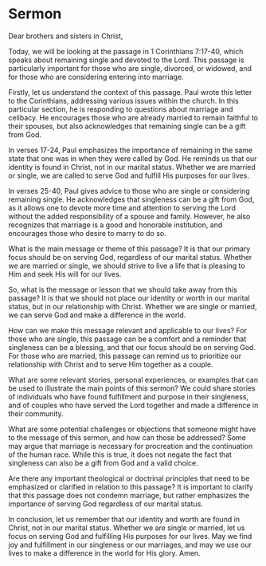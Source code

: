 # Sermon

Dear brothers and sisters in Christ,

Today, we will be looking at the passage in 1 Corinthians 7:17-40, which speaks about remaining single and devoted to the Lord. This passage is particularly important for those who are single, divorced, or widowed, and for those who are considering entering into marriage.

Firstly, let us understand the context of this passage. Paul wrote this letter to the Corinthians, addressing various issues within the church. In this particular section, he is responding to questions about marriage and celibacy. He encourages those who are already married to remain faithful to their spouses, but also acknowledges that remaining single can be a gift from God.

In verses 17-24, Paul emphasizes the importance of remaining in the same state that one was in when they were called by God. He reminds us that our identity is found in Christ, not in our marital status. Whether we are married or single, we are called to serve God and fulfill His purposes for our lives.

In verses 25-40, Paul gives advice to those who are single or considering remaining single. He acknowledges that singleness can be a gift from God, as it allows one to devote more time and attention to serving the Lord without the added responsibility of a spouse and family. However, he also recognizes that marriage is a good and honorable institution, and encourages those who desire to marry to do so.

What is the main message or theme of this passage? It is that our primary focus should be on serving God, regardless of our marital status. Whether we are married or single, we should strive to live a life that is pleasing to Him and seek His will for our lives.

So, what is the message or lesson that we should take away from this passage? It is that we should not place our identity or worth in our marital status, but in our relationship with Christ. Whether we are single or married, we can serve God and make a difference in the world.

How can we make this message relevant and applicable to our lives? For those who are single, this passage can be a comfort and a reminder that singleness can be a blessing, and that our focus should be on serving God. For those who are married, this passage can remind us to prioritize our relationship with Christ and to serve Him together as a couple.

What are some relevant stories, personal experiences, or examples that can be used to illustrate the main points of this sermon? We could share stories of individuals who have found fulfillment and purpose in their singleness, and of couples who have served the Lord together and made a difference in their community.

What are some potential challenges or objections that someone might have to the message of this sermon, and how can those be addressed? Some may argue that marriage is necessary for procreation and the continuation of the human race. While this is true, it does not negate the fact that singleness can also be a gift from God and a valid choice.

Are there any important theological or doctrinal principles that need to be emphasized or clarified in relation to this passage? It is important to clarify that this passage does not condemn marriage, but rather emphasizes the importance of serving God regardless of our marital status.

In conclusion, let us remember that our identity and worth are found in Christ, not in our marital status. Whether we are single or married, let us focus on serving God and fulfilling His purposes for our lives. May we find joy and fulfillment in our singleness or our marriages, and may we use our lives to make a difference in the world for His glory. Amen.

